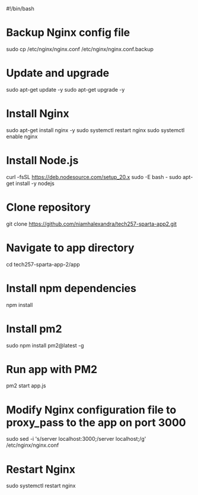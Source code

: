 #!/bin/bash

# Backup Nginx config file
sudo cp /etc/nginx/nginx.conf /etc/nginx/nginx.conf.backup

# Update and upgrade
sudo apt-get update -y
sudo apt-get upgrade -y

# Install Nginx
sudo apt-get install nginx -y
sudo systemctl restart nginx
sudo systemctl enable nginx

# Install Node.js
curl -fsSL https://deb.nodesource.com/setup_20.x sudo -E bash -
sudo apt-get install -y nodejs

# Clone repository
git clone https://github.com/niamhalexandra/tech257-sparta-app2.git

# Navigate to app directory
cd tech257-sparta-app-2/app

# Install npm dependencies
npm install

# Install pm2
sudo npm install pm2@latest -g

# Run app with PM2
pm2 start app.js

# Modify Nginx configuration file to proxy_pass to the app on port 3000
sudo sed -i 's/server localhost:3000;/server localhost;/g' /etc/nginx/nginx.conf

# Restart Nginx
sudo systemctl restart nginx

